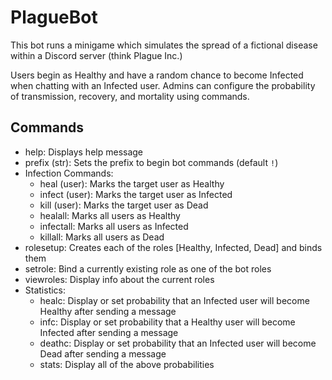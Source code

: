 # PlagueBot
 This bot runs a minigame which simulates the spread of a fictional disease within a Discord server (think Plague Inc.)

 Users begin as Healthy and have a random chance to become Infected when chatting with an Infected user. Admins can configure the probability of transmission, recovery, and mortality using commands.

## Commands
- help: Displays help message
- prefix (str): Sets the prefix to begin bot commands (default `!`)
- Infection Commands:
  - heal (user): Marks the target user as Healthy
  - infect (user): Marks the target user as Infected
  - kill (user): Marks the target user as Dead
  - healall: Marks all users as Healthy
  - infectall: Marks all users as Infected
  - killall: Marks all users as Dead
- rolesetup: Creates each of the roles [Healthy, Infected, Dead] and binds them
- setrole: Bind a currently existing role as one of the bot roles
- viewroles: Display info about the current roles
- Statistics:
  - healc: Display or set probability that an Infected user will become Healthy after sending a message
  - infc: Display or set probability that a Healthy user will become Infected after sending a message
  - deathc: Display or set probability that an Infected user will become Dead after sending a message
  - stats: Display all of the above probabilities
